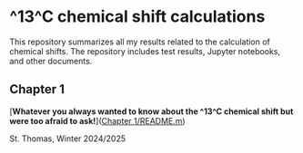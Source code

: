 #  ^13^C chemical shift calculations

This repository summarizes all my results related to the calculation of chemical shifts. The repository includes test results, Jupyter notebooks, and other documents.



## Chapter 1

[**Whatever you always wanted to know about the ^13^C chemical shift but were too afraid to ask!**]([Chapter 1/README.m](https://github.com/steto123/shift_calculations/tree/78c7c0633849d7934e9907475e1d882f0f79898a/Chapter%201))











St. Thomas, Winter 2024/2025
